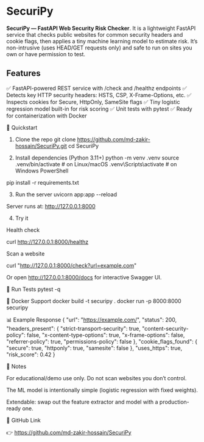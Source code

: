 # SecuriPy
**SecuriPy — FastAPI Web Security Risk Checker**. It is a lightweight FastAPI service that checks public websites for common security headers and cookie flags, then applies a tiny machine learning model to estimate risk. It’s non-intrusive (uses HEAD/GET requests only) and safe to run on sites you own or have permission to test.

## Features
✅ FastAPI-powered REST service with /check and /healthz endpoints
✅ Detects key HTTP security headers: HSTS, CSP, X-Frame-Options, etc.
✅ Inspects cookies for Secure, HttpOnly, SameSite flags
✅ Tiny logistic regression model built-in for risk scoring
✅ Unit tests with pytest
✅ Ready for containerization with Docker

🚀 Quickstart
1. Clone the repo
git clone https://github.com/md-zakir-hossain/SecuriPy.git
cd SecuriPy

2. Install dependencies (Python 3.11+)
python -m venv .venv
source .venv/bin/activate   # on Linux/macOS
.venv\Scripts\activate      # on Windows PowerShell

pip install -r requirements.txt

3. Run the server
uvicorn app:app --reload


Server runs at: http://127.0.0.1:8000

4. Try it

Health check

curl http://127.0.0.1:8000/healthz


Scan a website

curl "http://127.0.0.1:8000/check?url=example.com"


Or open http://127.0.0.1:8000/docs
 for interactive Swagger UI.

🧪 Run Tests
pytest -q

🐳 Docker Support
docker build -t securipy .
docker run -p 8000:8000 securipy

📊 Example Response
{
  "url": "https://example.com/",
  "status": 200,
  "headers_present": {
    "strict-transport-security": true,
    "content-security-policy": false,
    "x-content-type-options": true,
    "x-frame-options": false,
    "referrer-policy": true,
    "permissions-policy": false
  },
  "cookie_flags_found": {
    "secure": true,
    "httponly": true,
    "samesite": false
  },
  "uses_https": true,
  "risk_score": 0.42
}

📌 Notes

For educational/demo use only. Do not scan websites you don’t control.

The ML model is intentionally simple (logistic regression with fixed weights).

Extendable: swap out the feature extractor and model with a production-ready one.

🔗 GitHub Link

👉 https://github.com/md-zakir-hossain/SecuriPy

